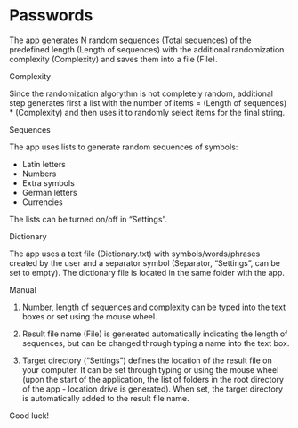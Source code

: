 # Passwords

The app generates N random sequences (Total sequences) of the predefined length (Length of sequences) with the additional randomization complexity (Complexity) and saves them into a file (File). 

Complexity

Since the randomization algorythm is not completely random, additional step generates first a list with the number of items = (Length of sequences) * (Complexity) and then uses it to randomly select items for the final string.

Sequences 

The app uses lists to generate random sequences of symbols:
- Latin letters
- Numbers
- Extra symbols
- German letters
- Currencies

The lists can be turned on/off in “Settings”.

Dictionary

The app uses a text file (Dictionary.txt) with symbols/words/phrases created by the user and a separator symbol (Separator, “Settings”, can be set to empty). The dictionary file is located in the same folder with the app.

Manual

1. Number, length of sequences and complexity can be typed into the text boxes or set using the mouse wheel.

2. Result file name (File) is generated automatically indicating the length of sequences, but can be changed through typing a name into the text box. 

3. Target directory (“Settings”) defines the location of the result file on your computer. It can be set through typing or using the mouse wheel (upon the start of the application, the list of folders in the root directory of the app - location drive is generated). When set, the target directory is automatically added to the result file name.

Good luck!
